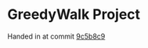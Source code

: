 # GreedyWalk Project
Handed in at commit [9c5b8c9](https://github.com/Nels0/greedywalkproject/commit/9c5b8c9aa47662f341af5c3b7000ef58bf63a3e1)
